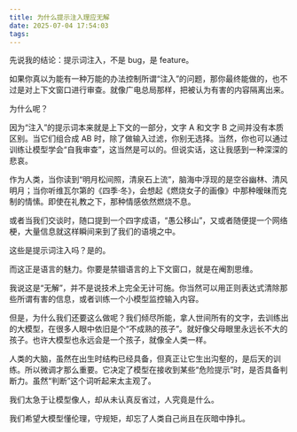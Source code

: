 ```yaml
---
title: 为什么提示注入理应无解
date: 2025-07-04 17:54:03
tags:
---
```


先说我的结论：提示词注入，不是 bug，是 feature。

如果你真以为能有一种万能的办法控制所谓“注入”的问题，那你最终能做的，也不过是对上下文窗口进行审查。就像广电总局那样，把被认为有害的内容隔离出来。

为什么呢？

因为“注入”的提示词本来就是上下文的一部分，文字 A 和文字 B 之间并没有本质区别。当它们组合成 AB 时，除了做输入过滤，你别无选择。当然，你也可以通过训练让模型学会“自我审查”，这当然是可以的。但说实话，这让我感到一种深深的悲哀。

作为人类，当你读到“明月松间照，清泉石上流”，脑海中浮现的是空谷幽林、清风明月；当你听维瓦尔第的《四季·冬》，会想起《燃烧女子的画像》中那种暧昧而克制的情愫。即使在礼教之下，那种情感依然燃烧不息。

或者当我们交谈时，随口提到一个四字成语，“愚公移山”，又或者随便提一个网络梗，大量信息就这样瞬间来到了我们的语境之中。

这些是提示词注入吗？是的。

而这正是语言的魅力。你要是禁锢语言的上下文窗口，就是在阉割思维。

我说这是“无解”，并不是说技术上完全无计可施。你当然可以用正则表达式清除那些所谓有害的信息，或者训练一个小模型监控输入内容。

但是，为什么我们还要这么做呢？我们倾尽所能，拿人世间所有的文字，去训练出的大模型，在很多人眼中依旧是个“不成熟的孩子”。就好像父母眼里永远长不大的孩子。也许大模型也永远会是一个孩子，就像全人类一样。

人类的大脑，虽然在出生时结构已经具备，但真正让它生出沟壑的，是后天的训练。所以微调才那么重要。它决定了模型在接收到某些“危险提示”时，是否具备判断力。虽然“判断”这个词听起来太主观了。

我们太急于让模型像人，却从未认真反省过，人究竟是什么。

我们希望大模型懂伦理，守规矩，却忘了人类自己尚且在灰暗中挣扎。
